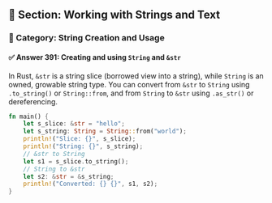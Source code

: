 ## 📘 Section: Working with Strings and Text
### 🔹 Category: String Creation and Usage
#### ✅ Answer 391: Creating and using `String` and `&str`

In Rust, `&str` is a string slice (borrowed view into a string), while `String` is an owned, growable string type. You can convert from `&str` to `String` using `.to_string()` or `String::from`, and from `String` to `&str` using `.as_str()` or dereferencing.

```rust
fn main() {
    let s_slice: &str = "hello";
    let s_string: String = String::from("world");
    println!("Slice: {}", s_slice);
    println!("String: {}", s_string);
    // &str to String
    let s1 = s_slice.to_string();
    // String to &str
    let s2: &str = &s_string;
    println!("Converted: {} {}", s1, s2);
}
```
